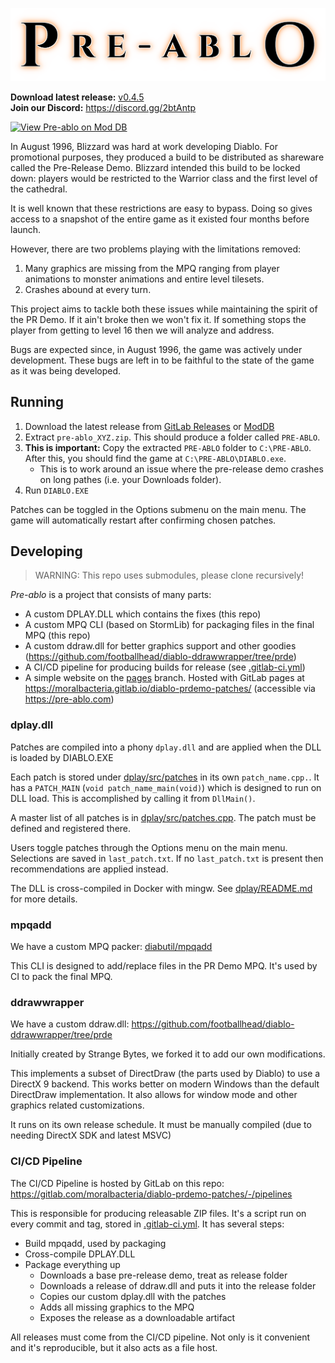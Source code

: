 ![Pre-ablo Banner](docs/banner.png)

**Download latest release:** [v0.4.5](https://gitlab.com/moralbacteria/diablo-prdemo-patches/-/releases)  
**Join our Discord:** https://discord.gg/2btAntp

<a href="https://www.moddb.com/mods/pre-ablo" title="View Pre-ablo on Mod DB" target="_blank"><img src="https://button.moddb.com/rating/medium/mods/46670.png" alt="View Pre-ablo on Mod DB" /></a>

In August 1996, Blizzard was hard at work developing Diablo. For promotional
purposes, they produced a build to be distributed as shareware called the
Pre-Release Demo. Blizzard intended this build to be locked down: players would
be restricted to the Warrior class and the first level of the cathedral.

It is well known that these restrictions are easy to bypass. Doing so gives
access to a snapshot of the entire game as it existed four months before launch.

However, there are two problems playing with the limitations removed:

 1. Many graphics are missing from the MPQ ranging from player animations to
    monster animations and entire level tilesets.
 2. Crashes abound at every turn.

This project aims to tackle both these issues while maintaining the spirit of
the PR Demo. If it ain't broke then we won't fix it. If something stops the
player from getting to level 16 then we will analyze and address.

Bugs are expected since, in August 1996, the game was actively under
development. These bugs are left in to be faithful to the state of the game as
it was being developed.

## Running

 1. Download the latest release from [GitLab Releases](https://gitlab.com/moralbacteria/diablo-prdemo-patches/-/releases) or [ModDB](https://www.moddb.com/mods/pre-ablo/downloads)
 2. Extract `pre-ablo_XYZ.zip`. This should produce a folder called `PRE-ABLO`.
 3. **This is important:** Copy the extracted `PRE-ABLO` folder to `C:\PRE-ABLO`. After this, you should find the game at `C:\PRE-ABLO\DIABLO.exe`.
      * This is to work around an issue where the pre-release demo crashes on long pathes (i.e. your Downloads folder).
 4. Run `DIABLO.EXE`

Patches can be toggled in the Options submenu on the main menu. The game will automatically restart after confirming chosen patches.

## Developing

> WARNING: This repo uses submodules, please clone recursively!

_Pre-ablo_ is a project that consists of many parts:

  * A custom DPLAY.DLL which contains the fixes (this repo)
  * A custom MPQ CLI (based on StormLib) for packaging files in the final MPQ (this repo)
  * A custom ddraw.dll for better graphics support and other goodies (https://github.com/footballhead/diablo-ddrawwrapper/tree/prde)
  * A CI/CD pipeline for producing builds for release (see [.gitlab-ci.yml](.gitlab-ci.yml))
  * A simple website on the [pages](https://gitlab.com/moralbacteria/diablo-prdemo-patches/-/tree/pages) branch. Hosted with GitLab pages at https://moralbacteria.gitlab.io/diablo-prdemo-patches/ (accessible via https://pre-ablo.com)

### dplay.dll

Patches are compiled into a phony `dplay.dll` and are applied when the DLL is loaded by DIABLO.EXE

Each patch is stored under [dplay/src/patches](dplay/src/patches) in its own `patch_name.cpp.`. It has a `PATCH_MAIN` (`void patch_name_main(void)`) which is designed to run on DLL load. This is accomplished by calling it from `DllMain()`.

A master list of all patches is in [dplay/src/patches.cpp](dplay/src/patches.cpp). The patch must be defined and registered there.

Users toggle patches through the Options menu on the main menu. Selections are saved in `last_patch.txt`. If no `last_patch.txt` is present then recommendations are applied instead.

The DLL is cross-compiled in Docker with mingw. See [dplay/README.md](dplay/README.md) for more details.

### mpqadd

We have a custom MPQ packer: [diabutil/mpqadd](diabutil/mpqadd)

This CLI is designed to add/replace files in the PR Demo MPQ. It's used by CI to pack the final MPQ.

### ddrawwrapper

We have a custom ddraw.dll: https://github.com/footballhead/diablo-ddrawwrapper/tree/prde

Initially created by Strange Bytes, we forked it to add our own modifications.

This implements a subset of DirectDraw (the parts used by Diablo) to use a DirectX 9 backend. This works better on modern Windows than the default DirectDraw implementation. It also allows for window mode and other graphics related customizations.

It runs on its own release schedule. It must be manually compiled (due to needing DirectX SDK and latest MSVC)

### CI/CD Pipeline

The CI/CD Pipeline is hosted by GitLab on this repo: https://gitlab.com/moralbacteria/diablo-prdemo-patches/-/pipelines

This is responsible for producing releasable ZIP files. It's a script run on every commit and tag, stored in [.gitlab-ci.yml](.gitlab-ci.yml). It has several steps:

  * Build mpqadd, used by packaging
  * Cross-compile DPLAY.DLL
  * Package everything up
      * Downloads a base pre-release demo, treat as release folder
      * Downloads a release of ddraw.dll and puts it into the release folder
      * Copies our custom dplay.dll with the patches
      * Adds all missing graphics to the MPQ
      * Exposes the release as a downloadable artifact

All releases must come from the CI/CD pipeline. Not only is it convenient and it's reproducible, but it also acts as a file host.
